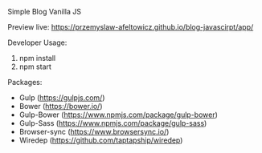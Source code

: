 Simple Blog Vanilla JS

Preview live:
https://przemyslaw-afeltowicz.github.io/blog-javascirpt/app/

Developer Usage:
 1. npm install
 2. npm start

Packages:
 - Gulp (https://gulpjs.com/)
 - Bower (https://bower.io/)
 - Gulp-Bower (https://www.npmjs.com/package/gulp-bower)
 - Gulp-Sass (https://www.npmjs.com/package/gulp-sass)
 - Browser-sync (https://www.browsersync.io/)
 - Wiredep (https://github.com/taptapship/wiredep)

